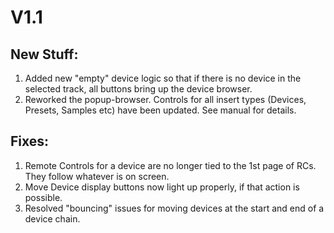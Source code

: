 # V1.1
    
## New Stuff:
1. Added new "empty" device logic so that if there is no device in the selected track, all buttons bring up the device browser. 
2. Reworked the popup-browser. Controls for all insert types (Devices, Presets, Samples etc) have been updated. See manual for details.

   
## Fixes:
 1. Remote Controls for a device are no longer tied to the 1st page of RCs. They follow whatever is on screen.
 2. Move Device display buttons now light up properly, if that action is possible.
 3. Resolved "bouncing" issues for moving devices at the start and end of a device chain.
   
